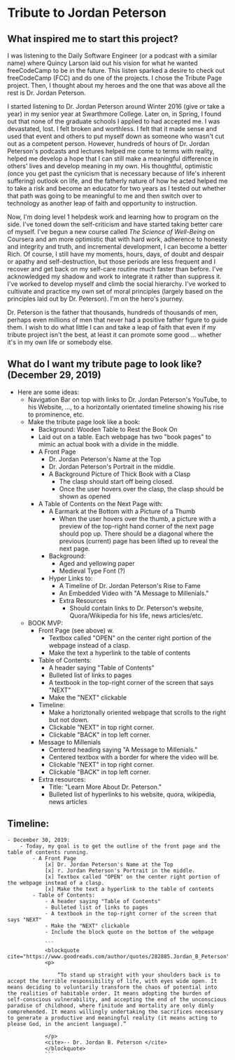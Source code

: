 Tribute to Jordan Peterson
===

## What inspired me to start this project? 

I was listening to the Daily Software Engineer (or a podcast with a similar name) where Quincy Larson laid out his vision for what he wanted freeCodeCamp to be in the future. This listen sparked a desire to check out freeCodeCamp (FCC) and do one of the projects. I chose the Tribute Page project. Then, I thought about my heroes and the one that was above all the rest is Dr. Jordan Peterson.

I started listening to Dr. Jordan Peterson around Winter 2016 (give or take a year) in my senior year at Swarthmore College. Later on, in Spring, I found out that none of the graduate schools I applied to had accepted me. I was devastated, lost. I felt broken and worthless. I felt that it made sense and used that event and others to put myself down as someone who wasn't cut out as a competent person. However, hundreds of hours of Dr. Jordan Peterson's podcasts and lectures helped me come to terms with reality, helped me develop a hope that I can still make a meaningful difference in others' lives and develop meaning in my own. His thoughtful, optimistic (once you get past the cynicism that is necessary because of life's inherent suffering) outlook on life, and the fatherly nature of how he acted helped me to take a risk and become an educator for two years as I tested out whether that path was going to be meaningful to me and then switch over to technology as another leap of faith and opportunity to instruction.

Now, I'm doing level 1 helpdesk work and learning how to program on the side. I've toned down the self-criticism and have started taking better care of myself. I've begun a new course called *The Science of Well-Being* on Coursera and am more optimistic that with hard work, adherence to honesty and integrity and truth, and incremental development, I can become a better Rich. Of course, I still have my moments, hours, days, of doubt and despair or apathy and self-destruction, but those periods are less frequent and I recover and get back on my self-care routine much faster than before. I've acknowledged my shadow and work to integrate it rather than suppress it. I've worked to develop myself and climb the social hierarchy. I've worked to cultivate and practice my own set of moral principles (largely based on the principles laid out by Dr. Peterson). I'm on the hero's journey.

Dr. Peterson is the father that thousands, hundreds of thousands of men, perhaps even millions of men that never had a positive father figure to guide them. I wish to do what little I can and take a leap of faith that even if my tribute project isn't the best, at least it can promote some good ... whether it's in my own life or somebody else.

## What do I want my tribute page to look like? (December 29, 2019)

* Here are some ideas:
    - Navigation Bar on top with links to Dr. Jordan Peterson's YouTube, to his Website, ..., to a horizontally orientated timeline showing his rise to prominence, etc.
    - Make the tribute page look like a book:
        - Background: Wooden Table to Rest the Book On 
        - Laid out on a table. Each webpage has two "book pages" to mimic an actual book with a divide in the middle. 
        - A Front Page
            - Dr. Jordan Peterson's Name at the Top
            - Dr. Jordan Peterson's Portrait in the middle.
            - A Background Picture of Thick Book with a Clasp
                - The clasp should start off being closed. 
                - Once the user hovers over the clasp, the clasp should be shown as opened
        -  A Table of Contents on the Next Page with:
            - A Earmark at the Bottom with a Picture of a Thumb
                - When the user hovers over the thumb, a picture with a preview of the top-right hand corner of the next page should pop up. There should be a diagonal where the previous (current) page has been lifted up to reveal the next page. 
            - Background: 
                - Aged and yellowing paper 
                - Medieval Type Font (?) 
            - Hyper Links to:
                - A Timeline of Dr. Jordan Peterson's Rise to Fame
                - An Embedded Video with "A Message to Millenials." 
                - Extra Resources 
                    - Should contain links to Dr. Peterson's website, Quora/Wikipedia for his life, news articles/etc. 
    - BOOK MVP: 
        - Front Page (see above) w. 
            - Textbox called "OPEN" on the center right portion of the webpage instead of a clasp. 
            - Make the text a hyperlink to the table of contents
        - Table of Contents: 
            - A header saying "Table of Contents"
            - Bulleted list of links to pages 
            - A textbook in the top-right corner of the screen that says "NEXT"
            - Make the "NEXT" clickable 
        - Timeline: 
            - Make a horiztonally oriented webpage that scrolls to the right but not down. 
            - Clickable "NEXT" in top right corner. 
            - Clickable "BACK" in top left corner. 
        - Message to Millenials 
            - Centered heading saying "A Message to Millenials." 
            - Centered textbox with a border for where the video will be. 
            - Clickable "NEXT" in top right corner. 
            - Clickable "BACK" in top left corner. 
        - Extra resources:
            - Title: "Learn More About Dr. Peterson." 
            - Bulleted list of hyperlinks to his website, quora, wikipedia, news articles 

        
        

## Timeline: 

    - December 30, 2019: 
        - Today, my goal is to get the outline of the front page and the table of contents running. 
            - A Front Page
                [x] Dr. Jordan Peterson's Name at the Top
                [x] r. Jordan Peterson's Portrait in the middle.
                [x] Textbox called "OPEN" on the center right portion of the webpage instead of a clasp. 
                [x] Make the text a hyperlink to the table of contents
            - Table of Contents: 
                - A header saying "Table of Contents"
                - Bulleted list of links to pages 
                - A textbook in the top-right corner of the screen that says "NEXT"
                - Make the "NEXT" clickable 
                - Include the block quote on the bottom of the webpage 

                ```
                <blockquote cite="https://www.goodreads.com/author/quotes/282885.Jordan_B_Peterson"> 
                <p>

                    “To stand up straight with your shoulders back is to accept the terrible responsibility of life, with eyes wide open. It means deciding to voluntarily transform the chaos of potential into the realities of habitable order. It means adopting the burden of self-conscious vulnerability, and accepting the end of the unconscious paradise of childhood, where finitude and mortality are only dimly comprehended. It means willingly undertaking the sacrifices necessary to generate a productive and meaningful reality (it means acting to please God, in the ancient language).” 

                </p>
                <cite>-- Dr. Jordan B. Peterson </cite>
                </blockquote>      
                ```          

                

